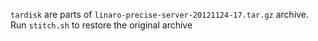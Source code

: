 `tardisk` are parts of `linaro-precise-server-20121124-17.tar.gz` archive. Run `stitch.sh` to restore the original archive
